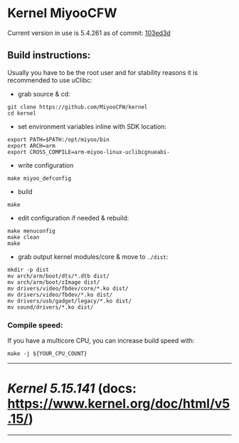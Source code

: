 # Kernel MiyooCFW
Current version in use is 5.4.261 as of commit: [103ed3d](https://github.com/MiyooCFW/kernel/commit/103ed3d7e7ca6ed91582f79998c65f969611efdc)
## Build instructions:
Usually you have to be the root user and for stability reasons it is recommended to use uClibc:

- grab source & cd:
```
git clone https://github.com/MiyooCFW/kernel
cd kernel
```
- set environment variables inline with SDK location:
```
export PATH=$PATH:/opt/miyoo/bin
export ARCH=arm
export CROSS_COMPILE=arm-miyoo-linux-uclibcgnueabi-
```
- write configuration
```
make miyoo_defconfig
```
- build
```
make
```
- edit configuration if needed & rebuild:
```
make menuconfig
make clean
make
```
- grab output kernel modules/core & move to ``./dist``:
```
mkdir -p dist
mv arch/arm/boot/dts/*.dtb dist/
mv arch/arm/boot/zImage dist/
mv drivers/video/fbdev/core/*.ko dist/
mv drivers/video/fbdev/*.ko dist/
mv drivers/usb/gadget/legacy/*.ko dist/
mv sound/drivers/*.ko dist/
```

### Compile speed:
If you have a multicore CPU, you can increase build speed with:
```
make -j ${YOUR_CPU_COUNT}
```

---
# _Kernel 5.15.141_ (docs: https://www.kernel.org/doc/html/v5.15/)
---
